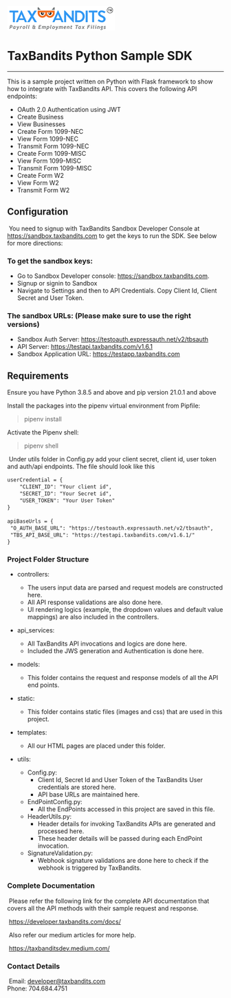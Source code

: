 ![TaxBandits Logo](/static/logo.png)
​

# TaxBandits Python Sample SDK

***
This is a sample project written on Python with Flask framework to show how to integrate with TaxBandits API. This covers the following API endpoints:
​
- OAuth 2.0 Authentication using JWT
- Create Business
- View Businesses
- Create Form 1099-NEC
- View Form 1099-NEC
- Transmit Form 1099-NEC
- Create Form 1099-MISC
- View Form 1099-MISC
- Transmit Form 1099-MISC
- Create Form W2
- View Form W2
- Transmit Form W2 ​

## Configuration

​ You need to signup with TaxBandits Sandbox Developer Console at https://sandbox.taxbandits.com to get the keys to run
the SDK. See below for more directions:

### To get the sandbox keys:

- Go to Sandbox Developer console: https://sandbox.taxbandits.com. ​
- Signup or signin to Sandbox ​
- Navigate to Settings and then to API Credentials. Copy Client Id, Client Secret and User Token. ​ ​

### The sandbox URLs: (Please make sure to use the right versions)

- Sandbox Auth Server: https://testoauth.expressauth.net/v2/tbsauth ​
- API Server: https://testapi.taxbandits.com/v1.6.1 ​
- Sandbox Application URL: https://testapp.taxbandits.com ​
​

## Requirements

Ensure you have Python 3.8.5 and above and pip version 21.0.1 and above

Install the packages into the pipenv virtual environment from Pipfile:
> pipenv install

Activate the Pipenv shell:
​
> pipenv shell


​ Under utils folder in Config.py add your client secret, client id, user token and auth/api endpoints. The file should
look like this ​

```
userCredential = {
    "CLIENT_ID": "Your client id",
    "SECRET_ID": "Your Secret id",
    "USER_TOKEN": "Your User Token"
}
​
apiBaseUrls = {
 "O_AUTH_BASE_URL": "https://testoauth.expressauth.net/v2/tbsauth",
 "TBS_API_BASE_URL": "https://testapi.taxbandits.com/v1.6.1/"
}
```

### Project Folder Structure

* controllers:
    - The users input data are parsed and request models are constructed here.
    - All API response validations are also done here.
    - UI rendering logics (example, the dropdown values and default value mappings) are also included in the controllers.
    

* api_services:
    - All TaxBandits API invocations and logics are done here.
    - Included the JWS generation and Authentication is done here.
    

* models:
    - This folder contains the request and response models of all the API end points.
    

* static:
    - This folder contains static files (images and css) that are used in this project.
    

* templates:
    - All our HTML pages are placed under this folder. 
    

* utils:
    - Config.py:
        - Client Id, Secret Id and User Token of the TaxBandits User credentials are stored here.
        - API base URLs are maintained here.
    - EndPointConfig.py:
        - All the EndPoints accessed in this project are saved in this file.
    - HeaderUtils.py:
        - Header details for invoking TaxBandits APIs are generated and processed here.
        - These header details will be passed during each EndPoint invocation.
    - SignatureValidation.py:
        - Webhook signature validations are done here to check if the webhook is triggered by TaxBandits.

### Complete Documentation

​ Please refer the following link for the complete API documentation that covers all the API methods with their sample request and response.

​ https://developer.taxbandits.com/docs/

​ Also refer our medium articles for more help.

​ https://taxbanditsdev.medium.com/


### Contact Details

​ Email: developer@taxbandits.com  
​ Phone: 704.684.4751
